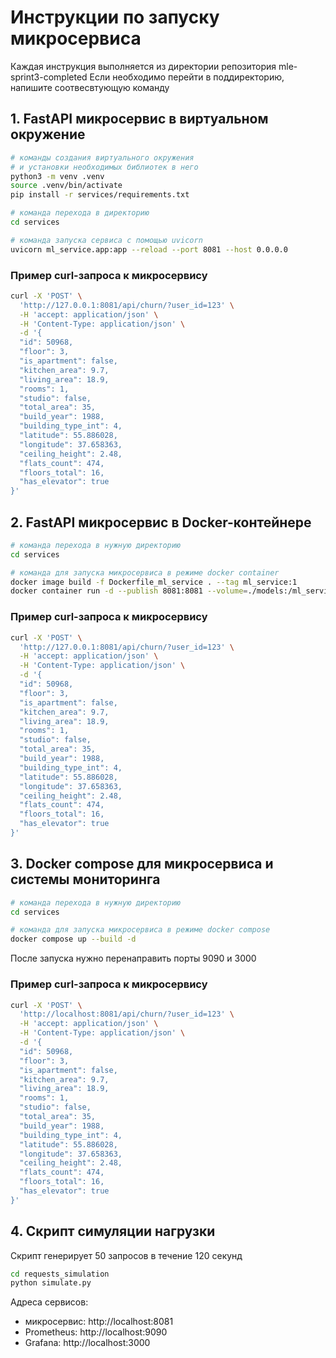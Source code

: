# Инструкции по запуску микросервиса

Каждая инструкция выполняется из директории репозитория mle-sprint3-completed
Если необходимо перейти в поддиректорию, напишите соотвесвтующую команду

## 1. FastAPI микросервис в виртуальном окружение
```bash
# команды создания виртуального окружения
# и установки необходимых библиотек в него
python3 -m venv .venv
source .venv/bin/activate
pip install -r services/requirements.txt

# команда перехода в директорию
cd services

# команда запуска сервиса с помощью uvicorn
uvicorn ml_service.app:app --reload --port 8081 --host 0.0.0.0
```

### Пример curl-запроса к микросервису

```bash
curl -X 'POST' \
  'http://127.0.0.1:8081/api/churn/?user_id=123' \
  -H 'accept: application/json' \
  -H 'Content-Type: application/json' \
  -d '{
  "id": 50968,
  "floor": 3,
  "is_apartment": false,
  "kitchen_area": 9.7,
  "living_area": 18.9,
  "rooms": 1,
  "studio": false,
  "total_area": 35,
  "build_year": 1988,
  "building_type_int": 4,
  "latitude": 55.886028,
  "longitude": 37.658363,
  "ceiling_height": 2.48,
  "flats_count": 474,
  "floors_total": 16,
  "has_elevator": true
}'
```


## 2. FastAPI микросервис в Docker-контейнере

```bash
# команда перехода в нужную директорию
cd services

# команда для запуска микросервиса в режиме docker container
docker image build -f Dockerfile_ml_service . --tag ml_service:1
docker container run -d --publish 8081:8081 --volume=./models:/ml_service/models --env-file .env ml_service:1
```

### Пример curl-запроса к микросервису

```bash
curl -X 'POST' \
  'http://127.0.0.1:8081/api/churn/?user_id=123' \
  -H 'accept: application/json' \
  -H 'Content-Type: application/json' \
  -d '{
  "id": 50968,
  "floor": 3,
  "is_apartment": false,
  "kitchen_area": 9.7,
  "living_area": 18.9,
  "rooms": 1,
  "studio": false,
  "total_area": 35,
  "build_year": 1988,
  "building_type_int": 4,
  "latitude": 55.886028,
  "longitude": 37.658363,
  "ceiling_height": 2.48,
  "flats_count": 474,
  "floors_total": 16,
  "has_elevator": true
}'
```

## 3. Docker compose для микросервиса и системы мониторинга

```bash
# команда перехода в нужную директорию
cd services

# команда для запуска микросервиса в режиме docker compose
docker compose up --build -d
```
После запуска нужно перенаправить порты 9090 и 3000

### Пример curl-запроса к микросервису

```bash
curl -X 'POST' \
  'http://localhost:8081/api/churn/?user_id=123' \
  -H 'accept: application/json' \
  -H 'Content-Type: application/json' \
  -d '{
  "id": 50968,
  "floor": 3,
  "is_apartment": false,
  "kitchen_area": 9.7,
  "living_area": 18.9,
  "rooms": 1,
  "studio": false,
  "total_area": 35,
  "build_year": 1988,
  "building_type_int": 4,
  "latitude": 55.886028,
  "longitude": 37.658363,
  "ceiling_height": 2.48,
  "flats_count": 474,
  "floors_total": 16,
  "has_elevator": true
}'
```

###

## 4. Скрипт симуляции нагрузки
Скрипт генерирует 50 запросов в течение 120 секунд

```bash
cd requests_simulation
python simulate.py
```

Адреса сервисов:
- микросервис: http://localhost:8081
- Prometheus: http://localhost:9090
- Grafana: http://localhost:3000